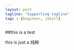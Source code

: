 ```yaml
---
layout: post
tagline: "Supporting tagline"
tags : [beginner, jekyll]
---
```


##this is a test

this is just a 纯粹